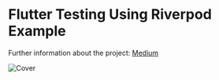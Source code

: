 # Flutter Testing Using Riverpod Example

Further information about the project: [Medium](https://itnext.io/minimalist-guide-to-testing-in-flutter-part-3-automated-testing-f47e857f4e88)

![Cover](https://miro.medium.com/max/1400/1*S2lTApQUxAhZ1auK3YGawQ.jpeg)

